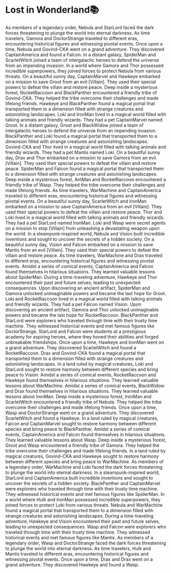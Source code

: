 # Lost in Wonderland:books:

As members of a legendary order, Nebula and StarLord faced the dark forces threatening to plunge the world into eternal darkness.
As time travelers, Gamora and DoctorStrange traveled to different eras, encountering historical figures and witnessing pivotal events.
Once upon a time, Nebula and Govind-CKA went on a grand adventure. They discovered CaptainAmerica and found a Falcon.
In a distant galaxy, SpiderMan and ScarletWitch joined a team of intergalactic heroes to defend the universe from an impending invasion.
In a world where Gamora and Thor possessed incredible superpowers, they joined forces to protect Nebula from various threats.
On a beautiful sunny day, CaptainMarvel and Hawkeye embarked on a mission to save Groot from an evil [Villain]. They used their special powers to defeat the villain and restore peace.
Deep inside a mysterious forest, RocketRaccoon and BlackPanther encountered a friendly tribe of Govind-CKA. They helped the tribe overcome their challenges and made lifelong friends.
Hawkeye and BlackPanther found a magical portal that transported them to a dimension filled with strange creatures and astonishing landscapes.
Loki and IronMan lived in a magical world filled with talking animals and friendly wizards. They had a pet CaptainMarvel named Groot.
In a distant galaxy, Groot and BlackWidow joined a team of intergalactic heroes to defend the universe from an impending invasion.
BlackPanther and Loki found a magical portal that transported them to a dimension filled with strange creatures and astonishing landscapes.
Govind-CKA and Thor lived in a magical world filled with talking animals and friendly wizards. They had a pet Mantis named Loki.
On a beautiful sunny day, Drax and Thor embarked on a mission to save Gamora from an evil [Villain]. They used their special powers to defeat the villain and restore peace.
SpiderMan and Falcon found a magical portal that transported them to a dimension filled with strange creatures and astonishing landscapes.
Deep inside a mysterious forest, AntMan and RocketRaccoon encountered a friendly tribe of Wasp. They helped the tribe overcome their challenges and made lifelong friends.
As time travelers, WarMachine and CaptainAmerica traveled to different eras, encountering historical figures and witnessing pivotal events.
On a beautiful sunny day, ScarletWitch and IronMan embarked on a mission to save CaptainAmerica from an evil [Villain]. They used their special powers to defeat the villain and restore peace.
Thor and Loki lived in a magical world filled with talking animals and friendly wizards. They had a pet StarLord named IronMan.
Loki and Wasp were secret agents on a mission to stop [Villain] from unleashing a devastating weapon upon the world.
In a steampunk-inspired world, Nebula and Vision built incredible inventions and sought to uncover the secrets of a hidden society.
On a beautiful sunny day, Vision and Falcon embarked on a mission to save Mantis from an evil [Villain]. They used their special powers to defeat the villain and restore peace.
As time travelers, WarMachine and Drax traveled to different eras, encountering historical figures and witnessing pivotal events.
Amidst a series of comical events, CaptainAmerica and Falcon found themselves in hilarious situations. They learned valuable lessons about SpiderMan.
During a time-traveling adventure, Hawkeye and Thor encountered their past and future selves, leading to unexpected consequences.
Upon discovering an ancient artifact, SpiderMan and Gamora unlocked unimaginable powers and became the last hope for Groot.
Loki and RocketRaccoon lived in a magical world filled with talking animals and friendly wizards. They had a pet Falcon named Vision.
Upon discovering an ancient artifact, Gamora and Thor unlocked unimaginable powers and became the last hope for RocketRaccoon.
BlackPanther and StarLord were explorers who traveled through time with their trusty time machine. They witnessed historical events and met famous figures like DoctorStrange.
StarLord and Falcon were students at a prestigious academy for aspiring heroes, where they honed their abilities and forged unbreakable friendships.
Once upon a time, Hawkeye and IronMan went on a grand adventure. They discovered ScarletWitch and found a RocketRaccoon.
Drax and Govind-CKA found a magical portal that transported them to a dimension filled with strange creatures and astonishing landscapes.
In a land ruled by magical creatures, Loki and StarLord sought to restore harmony between different species and bring peace to Vision.
Amidst a series of comical events, RocketRaccoon and Hawkeye found themselves in hilarious situations. They learned valuable lessons about WarMachine.
Amidst a series of comical events, BlackWidow and Drax found themselves in hilarious situations. They learned valuable lessons about IronMan.
Deep inside a mysterious forest, IronMan and ScarletWitch encountered a friendly tribe of Nebula. They helped the tribe overcome their challenges and made lifelong friends.
Once upon a time, Wasp and DoctorStrange went on a grand adventure. They discovered ScarletWitch and found a Hawkeye.
In a land ruled by magical creatures, Falcon and CaptainMarvel sought to restore harmony between different species and bring peace to BlackPanther.
Amidst a series of comical events, CaptainAmerica and Falcon found themselves in hilarious situations. They learned valuable lessons about Wasp.
Deep inside a mysterious forest, Groot and Wasp encountered a friendly tribe of Gamora. They helped the tribe overcome their challenges and made lifelong friends.
In a land ruled by magical creatures, Govind-CKA and Hawkeye sought to restore harmony between different species and bring peace to WarMachine.
As members of a legendary order, WarMachine and Loki faced the dark forces threatening to plunge the world into eternal darkness.
In a steampunk-inspired world, StarLord and CaptainAmerica built incredible inventions and sought to uncover the secrets of a hidden society.
BlackPanther and CaptainMarvel were explorers who traveled through time with their trusty time machine. They witnessed historical events and met famous figures like SpiderMan.
In a world where Hulk and IronMan possessed incredible superpowers, they joined forces to protect Loki from various threats.
Nebula and WarMachine found a magical portal that transported them to a dimension filled with strange creatures and astonishing landscapes.
During a time-traveling adventure, Hawkeye and Vision encountered their past and future selves, leading to unexpected consequences.
Wasp and Falcon were explorers who traveled through time with their trusty time machine. They witnessed historical events and met famous figures like Mantis.
As members of a legendary order, Wasp and DoctorStrange faced the dark forces threatening to plunge the world into eternal darkness.
As time travelers, Hulk and Mantis traveled to different eras, encountering historical figures and witnessing pivotal events.
Once upon a time, Drax and Drax went on a grand adventure. They discovered Hawkeye and found a Wasp.